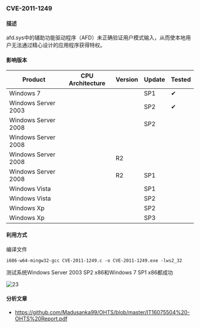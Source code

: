 ### CVE-2011-1249

#### 描述

afd.sys中的辅助功能驱动程序（AFD）未正确验证用户模式输入，从而使本地用户无法通过精心设计的应用程序获得特权。

#### 影响版本

| Product             | CPU Architecture | Version | Update | Tested             |
| ------------------- | ---------------- | ------- | ------ | ------------------ |
| Windows 7           |                  |         | SP1    | &#10004; |
| Windows Server 2003 |                  |         | SP2    | &#10004; |
| Windows Server 2008 |                  |         | SP2    |                    |
| Windows Server 2008 |                  |         |        |                    |
| Windows Server 2008 |                  | R2      |        |                    |
| Windows Server 2008 |                  | R2      | SP1    |                    |
| Windows Vista       |                  |         | SP1    |                    |
| Windows Vista       |                  |         | SP2    |                    |
| Windows Xp          |                  |         | SP2    |                    |
| Windows Xp          |                  |         | SP3    |                    |

#### 利用方式

编译文件

```
i686-w64-mingw32-gcc CVE-2011-1249.c -o CVE-2011-1249.exe -lws2_32
```

测试系统Windows Server 2003 SP2 x86和Windows 7 SP1 x86都成功

![23](https://raw.github.com/Ascotbe/Random-img/master/Kernelhub/CVE-2011-1249_win2003_x86.gif)

#### 分析文章
- https://github.com/Madusanka99/OHTS/blob/master/IT16075504%20-OHTS%20Report.pdf